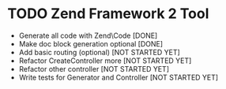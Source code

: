   TODO Zend Framework 2 Tool
==============================

- Generate all code with Zend\Code          [DONE]
- Make doc block generation optional        [DONE]
- Add basic routing (optional)              [NOT STARTED YET]
- Refactor CreateController more            [NOT STARTED YET]
- Refactor other controller                 [NOT STARTED YET]
- Write tests for Generator and Controller  [NOT STARTED YET]

